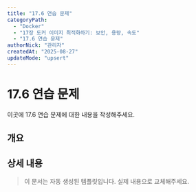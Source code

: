 ```yaml
---
title: "17.6 연습 문제"
categoryPath:
  - "Docker"
  - "17장 도커 이미지 최적화하기: 보안, 용량, 속도"
  - "17.6 연습 문제"
authorNick: "관리자"
createdAt: "2025-08-27"
updateMode: "upsert"
---
```


# 17.6 연습 문제

이곳에 17.6 연습 문제에 대한 내용을 작성해주세요.

## 개요

<!-- 내용을 작성해주세요 -->

## 상세 내용

<!-- 내용을 작성해주세요 -->

> 이 문서는 자동 생성된 템플릿입니다. 실제 내용으로 교체해주세요.
